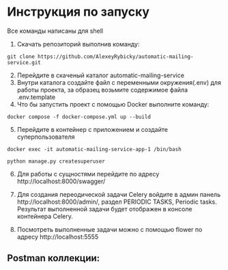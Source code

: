 # Инструкция по запуску

Все команды написаны для shell

1. Скачать репозиторий выполнив команду:
```shell
git clone https://github.com/AlexeyRybicky/automatic-mailing-service.git
```

2. Перейдите в скаченый каталог automatic-mailing-service
3. Внутри каталога создайте файл с переменными окружения(.env)  для работы проекта, за образец возьмите содержимое файла .env.template
4. Что бы запустить проект с помощью Docker выполните команду:
```shell
docker compose -f docker-compose.yml up --build
```
5. Перейдите в контейнер с приложением и создайте суперпользователя
```shell
docker exec -it automatic-mailing-service-app-1 /bin/bash

python manage.py createsuperuser
```

6. Для работы с сущностями перейдите по адресу http://localhost:8000/swagger/

7. Для создания переодической задачи Celery войдите в админ панель http://localhost:8000/admin/, раздел PERIODIC TASKS, Periodic tasks. Результат выполненной задачи будет отображен в консоле контейнера Celery.
8.  Посмотреть выполненные задачи можно с помощью flower по адресу http://localhost:5555


## Postman коллекции:
